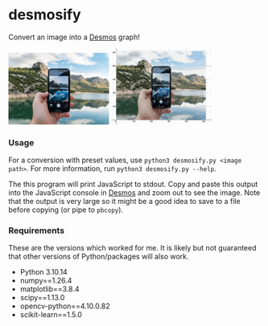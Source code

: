 # desmosify
Convert an image into a [Desmos](https://desmos.com/calculator) graph!

<img src="images/example.png" alt="Before" width="200"/>
<img src="images/result.png" alt="After" width="200"/>

### Usage
For a conversion with preset values, use `python3 desmosify.py <image path>`. For more information, run `python3 desmosify.py --help`.

The this program will print JavaScript to stdout. Copy and paste this output into the JavaScript console in [Desmos](https://desmos.com/calculator) and zoom out to see the image. Note that the output is very large so it might be a good idea to save to a file before copying (or pipe to `pbcopy`).

### Requirements
These are the versions which worked for me. It is likely but not guaranteed that other versions of Python/packages will also work.
- Python 3.10.14
- numpy==1.26.4
- matplotlib==3.8.4
- scipy==1.13.0
- opencv-python==4.10.0.82
- scikit-learn==1.5.0

